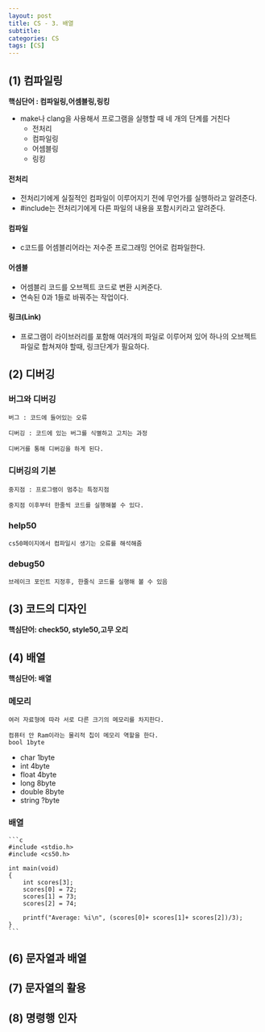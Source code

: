 ```yaml
---
layout: post
title: CS - 3. 배열
subtitle: 
categories: CS
tags: [CS]
---
```



## (1) 컴파일링

 **핵심단어 : 컴파일링,어셈블링,링킹**
 
- make나 clang을 사용해서 프로그램을 실행할 때 네 개의 단계를 거친다
    - 전처리
    - 컴파일링
    - 어셈블링
    - 링킹

#### 전처리

- 전처리기에게 실질적인 컴파일이 이루어지기 전에 무언가를 실행하라고 알려준다.
- #include는 전처리기에게 다른 파일의 내용을 포함시키라고 알려준다.

#### 컴파일

- c코드를 어셈블리어라는 저수준 프로그래밍 언어로 컴파일한다.

#### 어셈블

- 어셈블리 코드를 오브젝트 코드로 변환 시켜준다.
- 연속된 0과 1들로 바꿔주는 작업이다.

#### 링크(Link)

- 프로그램이 라이브러리를 포함해 여러개의 파일로 이루어져 있어 하나의 오브젝트 파일로 합쳐져야 할때, 링크단계가 필요하다.

## (2) 디버깅

### 버그와 디버깅

    버그 : 코드에 들어있는 오류

    디버깅 : 코드에 있는 버그를 식별하고 고치는 과정

    디버거를 통해 디버깅을 하게 된다.

### 디버깅의 기본

    중지점 : 프로그램이 멈추는 특정지점

    중지점 이후부터 한줄씩 코드를 실행해볼 수 있다.

### help50

    cs50페이지에서 컴파일시 생기는 오류를 해석해줌  

### debug50

    브레이크 포인트 지정후, 한줄식 코드를 실행해 볼 수 있음

## (3) 코드의 디자인
**핵심단어: check50, style50,고무 오리**

## (4) 배열

**핵심단어: 배열**

### 메모리

    여러 자료형에 따라 서로 다른 크기의 메모리를 차지한다.

    컴퓨터 안 Ram이라는 물리적 칩이 메모리 역할을 한다.
    bool 1byte

+ char 1byte
+ int 4byte
+ float 4byte
+ long 8byte
+ double 8byte
+ string ?byte

### 배열

    ```c
    #include <stdio.h>
    #include <cs50.h>

    int main(void)
    {
        int scores[3];
        scores[0] = 72;
        scores[1] = 73;
        scores[2] = 74;

        printf("Average: %i\n", (scores[0]+ scores[1]+ scores[2])/3);
    }
    ```

## (6) 문자열과 배열

## (7) 문자열의 활용

## (8) 명령행 인자